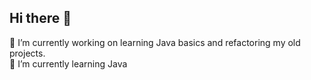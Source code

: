 ## Hi there 👋

🔭 I’m currently working on learning Java basics and refactoring my old projects.</br>
🌱 I’m currently learning Java
